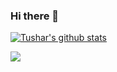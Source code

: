 ### Hi there 👋
[![Tushar's github stats](https://github-readme-stats.vercel.app/api?username=tushar2407)](https://github.com/anuraghazra/github-readme-stats)

<!-- <img align="center" src="https://github-readme-stats.vercel.app/api/?username=tushar2407&show_icons=true&theme=dark" /> -->
<img align="center" src="https://github-readme-stats.vercel.app/api/top-langs/?username=tushar2407&theme=dark" />

<!--START_SECTION:waka-->
<!--END_SECTION:waka-->

<!--
**tushar2407/tushar2407** is a ✨ _special_ ✨ repository because its `README.md` (this file) appears on your GitHub profile.

Here are some ideas to get you started:

- 🔭 I’m currently working on ...
- 🌱 I’m currently learning ...
- 👯 I’m looking to collaborate on ...
- 🤔 I’m looking for help with ...
- 💬 Ask me about ...
- 📫 How to reach me: ...
- 😄 Pronouns: ...
- ⚡ Fun fact: ...
-->
